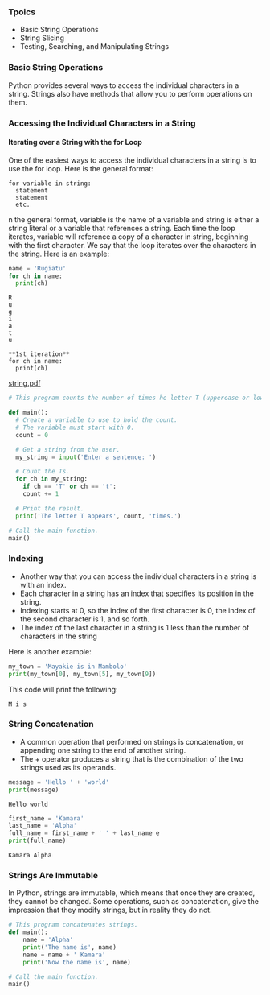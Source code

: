 ### Tpoics
- Basic String Operations
- String Slicing
- Testing, Searching, and Manipulating Strings

### Basic String Operations
Python provides several ways to access the individual characters in a string. Strings also have methods that allow you to perform operations on them.

### Accessing the Individual Characters in a String
#### Iterating over a String with the for Loop
One of the easiest ways to access the individual characters in a string is to use the for loop. Here is the general format:
```
for variable in string:
  statement
  statement
  etc.
```
n the general format, variable is the name of a variable and string is either a string
literal or a variable that references a string. Each time the loop iterates, variable will reference a copy of a character in string, beginning with the first character. We say that the
loop iterates over the characters in the string. Here is an example:
```python
name = 'Rugiatu'
for ch in name:
  print(ch)
```
```
R
u
g
i
a
t
u
```
```
**1st iteration**
for ch in name:
  print(ch)
```
[string.pdf](./string.pdf)

```python
# This program counts the number of times he letter T (uppercase or lowercase) appears in a string.

def main():
  # Create a variable to use to hold the count.
  # The variable must start with 0.
  count = 0

  # Get a string from the user.
  my_string = input('Enter a sentence: ')

  # Count the Ts.
  for ch in my_string:
    if ch == 'T' or ch == 't':
    count += 1

  # Print the result.
  print('The letter T appears', count, 'times.')

# Call the main function.
main()
```

### Indexing
- Another way that you can access the individual characters in a string is with an index.
- Each character in a string has an index that specifies its position in the string.
- Indexing starts at 0, so the index of the first character is 0, the index of the second character is 1, and so forth.
- The index of the last character in a string is 1 less than the number of characters in the string

Here is another example:
```python
my_town = 'Mayakie is in Mambolo'
print(my_town[0], my_town[5], my_town[9])
```
This code will print the following:
```
M i s
```

### String Concatenation
- A common operation that performed on strings is concatenation, or appending one string to the end of another string.
- The + operator produces a string that is the combination of the two strings used as its operands.
```python
message = 'Hello ' + 'world'
print(message)
```
```
Hello world
```
```python
first_name = 'Kamara' 
last_name = 'Alpha' 
full_name = first_name + ' ' + last_name e
print(full_name)
```
```
Kamara Alpha
```
### Strings Are Immutable
In Python, strings are immutable, which means that once they are created, they cannot be changed. Some operations, such as concatenation, give the impression that they modify strings, but in reality they do not.
```python
# This program concatenates strings.
def main():
    name = 'Alpha'
    print('The name is', name)
    name = name + ' Kamara'
    print('Now the name is', name)

# Call the main function.
main()
```
